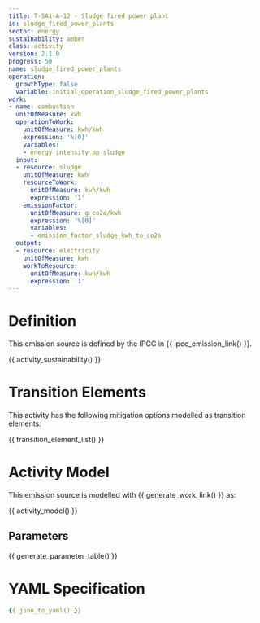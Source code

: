 ```yaml
---
title: T-5A1-A-12 - Sludge fired power plant
id: sludge_fired_power_plants
sector: energy
sustainability: amber
class: activity
version: 2.1.0
progress: 50
name: sludge_fired_power_plants
operation:
  growthType: false
  variable: initial_operation_sludge_fired_power_plants
work:
- name: combustion
  unitOfMeasure: kwh
  operationToWork:
    unitOfMeasure: kwh/kwh
    expression: '%[0]'
    variables:
    - energy_intensity_pp_sludge
  input:
  - resource: sludge
    unitOfMeasure: kwh
    resourceToWork:
      unitOfMeasure: kwh/kwh
      expression: '1'
    emissionFactor:
      unitOfMeasure: g_co2e/kwh
      expression: '%[0]'
      variables:
      - emission_factor_sludge_kwh_to_co2e
  output:
  - resource: electricity
    unitOfMeasure: kwh
    workToResource:
      unitOfMeasure: kwh/kwh
      expression: '1'
---
```

# Definition
This emission source is defined by the IPCC in {{ ipcc_emission_link() }}.


{{ activity_sustainability() }}

# Transition Elements

This activity has the following mitigation options modelled as transition elements:

{{ transition_element_list() }}

# Activity Model
This emission source is modelled with {{ generate_work_link() }} as:

{{ activity_model() }}

## Parameters

{{ generate_parameter_table() }}

# YAML Specification

```yaml
{{ json_to_yaml() }}
```

